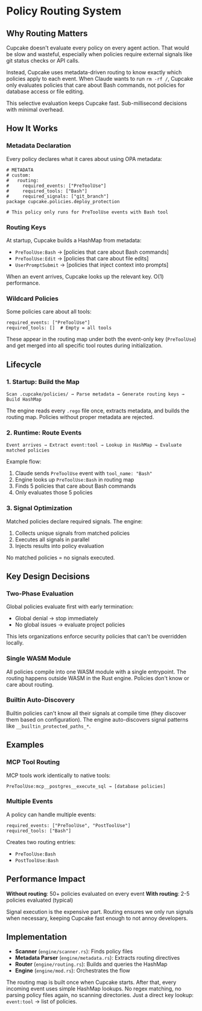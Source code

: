 # Policy Routing System

## Why Routing Matters

Cupcake doesn't evaluate every policy on every agent action. That would be slow and wasteful, especially when policies require external signals like git status checks or API calls.

Instead, Cupcake uses metadata-driven routing to know exactly which policies apply to each event. When Claude wants to run `rm -rf /`, Cupcake only evaluates policies that care about Bash commands, not policies for database access or file editing.

This selective evaluation keeps Cupcake fast. Sub-millisecond decisions with minimal overhead.

## How It Works

### Metadata Declaration

Every policy declares what it cares about using OPA metadata:

```rego
# METADATA
# custom:
#   routing:
#     required_events: ["PreToolUse"]
#     required_tools: ["Bash"]
#     required_signals: ["git_branch"]
package cupcake.policies.deploy_protection

# This policy only runs for PreToolUse events with Bash tool
```

### Routing Keys

At startup, Cupcake builds a HashMap from metadata:

- `PreToolUse:Bash` → [policies that care about Bash commands]
- `PreToolUse:Edit` → [policies that care about file edits]
- `UserPromptSubmit` → [policies that inject context into prompts]

When an event arrives, Cupcake looks up the relevant key. O(1) performance.

### Wildcard Policies

Some policies care about all tools:

```rego
required_events: ["PreToolUse"]
required_tools: []  # Empty = all tools
```

These appear in the routing map under both the event-only key (`PreToolUse`) and get merged into all specific tool routes during initialization.

## Lifecycle

### 1. Startup: Build the Map

```
Scan .cupcake/policies/ → Parse metadata → Generate routing keys → Build HashMap
```

The engine reads every `.rego` file once, extracts metadata, and builds the routing map. Policies without proper metadata are rejected.

### 2. Runtime: Route Events

```
Event arrives → Extract event:tool → Lookup in HashMap → Evaluate matched policies
```

Example flow:
1. Claude sends `PreToolUse` event with `tool_name: "Bash"`
2. Engine looks up `PreToolUse:Bash` in routing map
3. Finds 5 policies that care about Bash commands
4. Only evaluates those 5 policies

### 3. Signal Optimization

Matched policies declare required signals. The engine:
1. Collects unique signals from matched policies
2. Executes all signals in parallel
3. Injects results into policy evaluation

No matched policies = no signals executed.

## Key Design Decisions

### Two-Phase Evaluation

Global policies evaluate first with early termination:
- Global denial → stop immediately
- No global issues → evaluate project policies

This lets organizations enforce security policies that can't be overridden locally.

### Single WASM Module

All policies compile into one WASM module with a single entrypoint. The routing happens outside WASM in the Rust engine. Policies don't know or care about routing.

### Builtin Auto-Discovery

Builtin policies can't know all their signals at compile time (they discover them based on configuration). The engine auto-discovers signal patterns like `__builtin_protected_paths_*`.

## Examples

### MCP Tool Routing

MCP tools work identically to native tools:
```
PreToolUse:mcp__postgres__execute_sql → [database policies]
```

### Multiple Events

A policy can handle multiple events:
```rego
required_events: ["PreToolUse", "PostToolUse"]
required_tools: ["Bash"]
```

Creates two routing entries:
- `PreToolUse:Bash`
- `PostToolUse:Bash`

## Performance Impact

**Without routing**: 50+ policies evaluated on every event
**With routing**: 2-5 policies evaluated (typical)

Signal execution is the expensive part. Routing ensures we only run signals when necessary, keeping Cupcake fast enough to not annoy developers.

## Implementation

- **Scanner** (`engine/scanner.rs`): Finds policy files
- **Metadata Parser** (`engine/metadata.rs`): Extracts routing directives
- **Router** (`engine/routing.rs`): Builds and queries the HashMap
- **Engine** (`engine/mod.rs`): Orchestrates the flow

The routing map is built once when Cupcake starts. After that, every incoming event uses simple HashMap lookups. No regex matching, no parsing policy files again, no scanning directories. Just a direct key lookup: `event:tool` → list of policies.